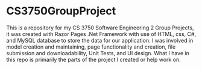# CS3750GroupProject
This is a repository for my CS 3750 Software Engineering 2 Group Projects, it was created with Razor Pages .Net Framework with use of HTML, css, C#, and MySQL database to store the data for our application. I was involved in model creation and maintaining, page functionality and creation, file submission and downloadability, Unit Tests, and UI design. What I have in this repo is primarily the parts of the project I created or help work on.


